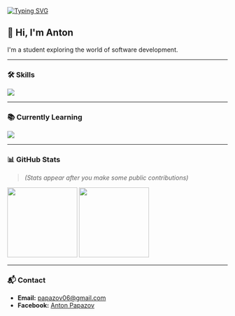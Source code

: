 [![Typing SVG](https://readme-typing-svg.herokuapp.com?duration=4000&lines=Hi%2C+I'm+Anton;Welcome+to+my+GitHub+Profile!;Learning+Software+Development+in+Softuni)](https://git.io/typing-svg)

## 👋 Hi, I'm Anton

I'm a student exploring the world of software development.

---

### 🛠️ Skills
<p>
  <img src="https://skillicons.dev/icons?i=html,css" />
</p>

---

### 📚 Currently Learning
<p>
  <img src="https://skillicons.dev/icons?i=python,postgres,js" />
</p>

---

### 📊 GitHub Stats
> *(Stats appear after you make some public contributions)*

<p>
  <img height="160" src="https://github-readme-stats.vercel.app/api?username=AntonPapazov&show_icons=true&hide_title=true&hide_border=true" />
  <img height="160" src="https://github-readme-stats.vercel.app/api/top-langs/?username=AntonPapazov&layout=compact&hide_border=true" />
</p>

---

### 📬 Contact
- **Email:** papazov06@gmail.com  
- **Facebook:** [Anton Papazov](https://www.facebook.com/profile.php?id=100092239291520)
